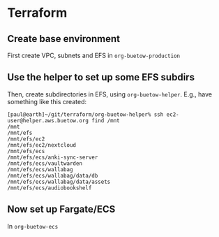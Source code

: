 # Terraform

## Create base environment

First create VPC, subnets and EFS in `org-buetow-production`

## Use the helper to set up some EFS subdirs

Then, create subdirectories in EFS, using `org-buetow-helper`. E.g., have something like this created:

```shell
[paul@earth]~/git/terraform/org-buetow-helper% ssh ec2-user@helper.aws.buetow.org find /mnt
/mnt
/mnt/efs
/mnt/efs/ec2
/mnt/efs/ec2/nextcloud
/mnt/efs/ecs
/mnt/efs/ecs/anki-sync-server
/mnt/efs/ecs/vaultwarden
/mnt/efs/ecs/wallabag
/mnt/efs/ecs/wallabag/data/db
/mnt/efs/ecs/wallabag/data/assets
/mnt/efs/ecs/audiobookshelf
```

## Now set up Fargate/ECS

In `org-buetow-ecs`
